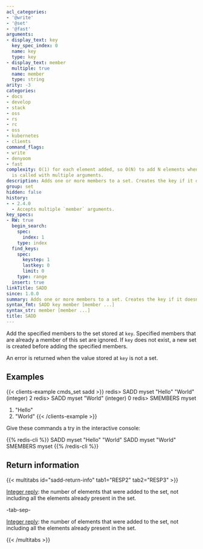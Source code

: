 ```yaml
---
acl_categories:
- '@write'
- '@set'
- '@fast'
arguments:
- display_text: key
  key_spec_index: 0
  name: key
  type: key
- display_text: member
  multiple: true
  name: member
  type: string
arity: -3
categories:
- docs
- develop
- stack
- oss
- rs
- rc
- oss
- kubernetes
- clients
command_flags:
- write
- denyoom
- fast
complexity: O(1) for each element added, so O(N) to add N elements when the command
  is called with multiple arguments.
description: Adds one or more members to a set. Creates the key if it doesn't exist.
group: set
hidden: false
history:
- - 2.4.0
  - Accepts multiple `member` arguments.
key_specs:
- RW: true
  begin_search:
    spec:
      index: 1
    type: index
  find_keys:
    spec:
      keystep: 1
      lastkey: 0
      limit: 0
    type: range
  insert: true
linkTitle: SADD
since: 1.0.0
summary: Adds one or more members to a set. Creates the key if it doesn't exist.
syntax_fmt: SADD key member [member ...]
syntax_str: member [member ...]
title: SADD
---
```

Add the specified members to the set stored at `key`.
Specified members that are already a member of this set are ignored.
If `key` does not exist, a new set is created before adding the specified
members.

An error is returned when the value stored at `key` is not a set.

## Examples

{{< clients-example cmds_set sadd >}}
redis> SADD myset "Hello" "World"
(integer) 2
redis> SADD myset "World"
(integer) 0
redis> SMEMBERS myset
1) "Hello"
2) "World"
{{< /clients-example >}}

Give these commands a try in the interactive console:

{{% redis-cli %}}
SADD myset "Hello" "World"
SADD myset "World"
SMEMBERS myset
{{% /redis-cli %}}

## Return information

{{< multitabs id="sadd-return-info" 
    tab1="RESP2" 
    tab2="RESP3" >}}

[Integer reply](../../develop/reference/protocol-spec#integers): the number of elements that were added to the set, not including all the elements already present in the set.

-tab-sep-

[Integer reply](../../develop/reference/protocol-spec#integers): the number of elements that were added to the set, not including all the elements already present in the set.

{{< /multitabs >}}
